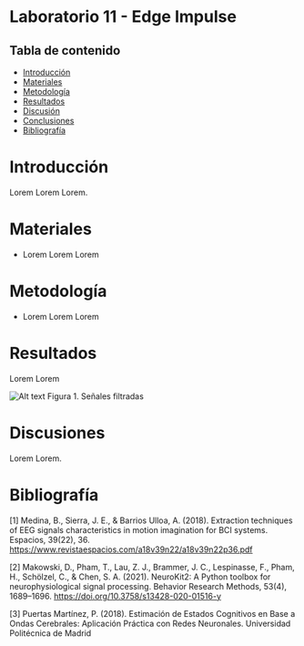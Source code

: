 # Laboratorio 11 - Edge Impulse

## Tabla de contenido
- [Introducción](#Introducción)
- [Materiales](#Materiales)
- [Metodología](#Metodología)
- [Resultados](#Resultados)
- [Discusión](#Discusión)
- [Conclusiones](#Conclusiones) 
- [Bibliografía](#Bibliografía)

# Introducción
Lorem Lorem Lorem.

# Materiales
- Lorem Lorem Lorem

# Metodología
- Lorem Lorem Lorem

# Resultados
Lorem Lorem 

![Alt text](<Imagenes/señaleseegfiltradas.png>) 
   Figura 1. Señales filtradas

# Discusiones
Lorem Lorem.


# Bibliografía
[1] Medina, B., Sierra, J. E., & Barrios Ulloa, A. (2018). Extraction techniques of EEG signals characteristics in motion imagination for BCI systems. Espacios, 39(22), 36. https://www.revistaespacios.com/a18v39n22/a18v39n22p36.pdf

[2] Makowski, D., Pham, T., Lau, Z. J., Brammer, J. C., Lespinasse, F., Pham, H.,
Schölzel, C., & Chen, S. A. (2021). NeuroKit2: A Python toolbox for neurophysiological signal processing.
Behavior Research Methods, 53(4), 1689–1696. https://doi.org/10.3758/s13428-020-01516-y

[3] Puertas Martínez, P. (2018). Estimación de Estados Cognitivos en Base a Ondas Cerebrales: Aplicación Práctica con Redes Neuronales. Universidad Politécnica de Madrid
